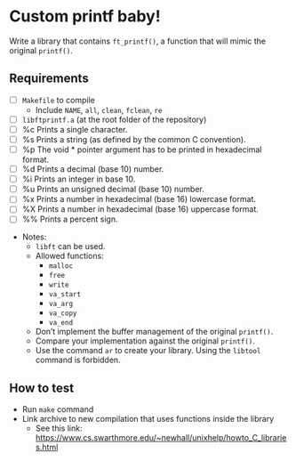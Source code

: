 # Custom printf baby!

Write a library that contains `ft_printf()`, a function that will mimic the original `printf()`.

## Requirements

- [ ] `Makefile` to compile
    - Include `NAME`, `all`, `clean`, `fclean`, `re`
- [ ] `libftprintf.a` (at the root folder of the repository) 
- [ ] %c Prints a single character.
- [ ] %s Prints a string (as defined by the common C convention).
- [ ] %p The void * pointer argument has to be printed in hexadecimal format.
- [ ] %d Prints a decimal (base 10) number.
- [ ] %i Prints an integer in base 10.
- [ ] %u Prints an unsigned decimal (base 10) number.
- [ ] %x Prints a number in hexadecimal (base 16) lowercase format.
- [ ] %X Prints a number in hexadecimal (base 16) uppercase format.
- [ ] %% Prints a percent sign.

- Notes:
    - `libft` can be used.
    - Allowed functions:
        - `malloc`
        - `free`
        - `write`
        - `va_start`
        - `va_arg`
        - `va_copy`
        - `va_end`
    - Don’t implement the buffer management of the original `printf()`.
    - Compare your implementation against the original `printf()`.
    - Use the command `ar` to create your library. Using the `libtool` command is forbidden.

## How to test

- Run `make` command
- Link archive to new compilation that uses functions inside the library
    - See this link: https://www.cs.swarthmore.edu/~newhall/unixhelp/howto_C_libraries.html